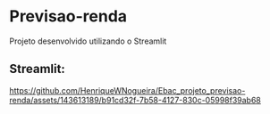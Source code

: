 # Previsao-renda

Projeto desenvolvido utilizando o Streamlit





## Streamlit:

https://github.com/HenriqueWNogueira/Ebac_projeto_previsao-renda/assets/143613189/b91cd32f-7b58-4127-830c-05998f39ab68




